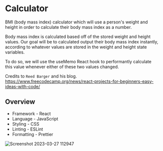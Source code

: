 # Calculator

 BMI (body mass index) calculator which will use a person's weight and height in order to calculate their body mass index as a number.
 
 Body mass index is calculated based off of the stored weight and height values. Our goal will be to calculated output their body mass index instantly, according to whatever values are stored in the weight and height state variables.

To do so, we will use the useMemo React hook to performantly calculate this value whenever either of these two values changed.

Credits to `Reed Barger` and his blog.
https://www.freecodecamp.org/news/react-projects-for-beginners-easy-ideas-with-code/

## Overview 
- Framework - React
- Language - JavaScript
- Styling - CSS
- Linting - ESLint
- Formatting - Prettier

![Screenshot 2023-03-27 112947](https://user-images.githubusercontent.com/45718089/227990248-6dd67717-4c4f-4026-a142-5ff2c11059a3.jpg)

